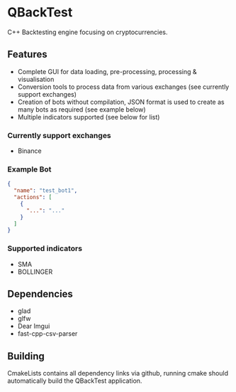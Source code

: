 # QBackTest

C++ Backtesting engine focusing on cryptocurrencies.

## Features

- Complete GUI for data loading, pre-processing, processing & visualisation
- Conversion tools to process data from various exchanges (see currently support exchanges)
- Creation of bots without compilation, JSON format is used to create as many bots as required (see example below)
- Multiple indicators supported (see below for list)

### Currently support exchanges 
- Binance

### Example Bot
```json
{
  "name": "test_bot1",
  "actions": [
    {
      "...": "..."
    }
  ]
}
```

### Supported indicators
- SMA
- BOLLINGER

## Dependencies

- glad
- glfw
- Dear Imgui
- fast-cpp-csv-parser

## Building

CmakeLists contains all dependency links via github, running cmake should automatically build the QBackTest application.
